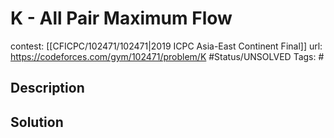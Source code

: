 # K - All Pair Maximum Flow

contest: [[CFICPC/102471/102471|2019 ICPC Asia-East Continent Final]]
url: https://codeforces.com/gym/102471/problem/K
#Status/UNSOLVED
Tags: #

## Description

## Solution

